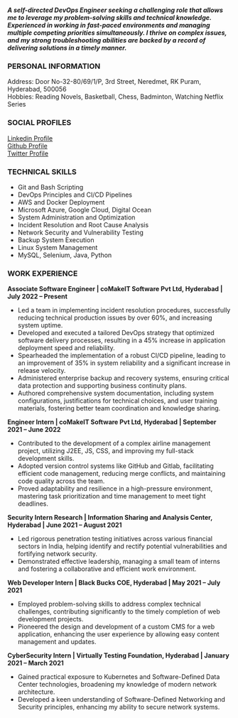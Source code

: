 ##### A self-directed DevOps Engineer seeking a challenging role that allows me to leverage my problem-solving skills and technical knowledge. Experienced in working in fast-paced environments and managing multiple competing priorities simultaneously. I thrive on complex issues, and my strong troubleshooting abilities are backed by a record of delivering solutions in a timely manner.

### PERSONAL INFORMATION
Address: Door No-32-80/69/1/P, 3rd Street, Neredmet, RK Puram, Hyderabad, 500056  
Hobbies: Reading Novels, Basketball, Chess, Badminton, Watching Netflix Series  

### SOCIAL PROFILES
[Linkedin Profile](https://www.linkedin.com/in/sivakumark1/)  
[Github Profile](https://github.com/AmbitiousSam/)  
[Twitter Profile](https://twitter.com/sivakumar36688)  

### TECHNICAL SKILLS
- Git and Bash Scripting
- DevOps Principles and CI/CD Pipelines
- AWS and Docker Deployment
- Microsoft Azure, Google Cloud, Digital Ocean
- System Administration and Optimization
- Incident Resolution and Root Cause Analysis
- Network Security and Vulnerability Testing
- Backup System Execution
- Linux System Management
- MySQL, Selenium, Java, Python

### WORK EXPERIENCE
**Associate Software Engineer | coMakeIT Software Pvt Ltd, Hyderabad | July 2022 – Present**
- Led a team in implementing incident resolution procedures, successfully reducing technical production issues by over 60%, and increasing system uptime.
- Developed and executed a tailored DevOps strategy that optimized software delivery processes, resulting in a 45% increase in application deployment speed and reliability.
- Spearheaded the implementation of a robust CI/CD pipeline, leading to an improvement of 35% in system reliability and a significant increase in release velocity.
- Administered enterprise backup and recovery systems, ensuring critical data protection and supporting business continuity plans.
- Authored comprehensive system documentation, including system configurations, justifications for technical choices, and user training materials, fostering better team coordination and knowledge sharing.

**Engineer Intern | coMakeIT Software Pvt Ltd, Hyderabad | September 2021 – June 2022**
- Contributed to the development of a complex airline management project, utilizing J2EE, JS, CSS, and improving my full-stack development skills.
- Adopted version control systems like GitHub and Gitlab, facilitating efficient code management, reducing merge conflicts, and maintaining code quality across the team.
- Proved adaptability and resilience in a high-pressure environment, mastering task prioritization and time management to meet tight deadlines.

**Security Intern Research | Information Sharing and Analysis Center, Hyderabad | June 2021 – August 2021**
- Led rigorous penetration testing initiatives across various financial sectors in India, helping identify and rectify potential vulnerabilities and fortifying network security.
- Demonstrated effective leadership, managing a small team of interns and fostering a collaborative and efficient work environment.

**Web Developer Intern | Black Bucks COE, Hyderabad | May 2021 – July 2021**
- Employed problem-solving skills to address complex technical challenges, contributing significantly to the timely completion of web development projects.
- Pioneered the design and development of a custom CMS for a web application, enhancing the user experience by allowing easy content management and updates.

**CyberSecurity Intern | Virtually Testing Foundation, Hyderabad | January 2021 – March 2021**
- Gained practical exposure to Kubernetes and Software-Defined Data Center technologies, broadening my knowledge of modern network architecture.
- Developed a keen understanding of Software-Defined Networking and Security principles, enhancing my ability to secure network systems.

